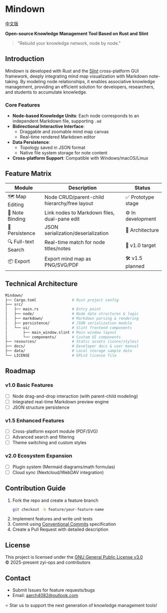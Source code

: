 # Mindown

[中文版](https://github.com/zyi-ops/Mindown/blob/main/README.md)

**Open-source Knowledge Management Tool Based on Rust and Slint**

> "Rebuild your knowledge network, node by node."

## Introduction
Mindown is developed with Rust and the [Slint](https://slint.dev/) cross-platform GUI framework, deeply integrating mind map visualization with Markdown note-taking. By modeling node relationships, it enables associative knowledge management, providing an efficient solution for developers, researchers, and students to accumulate knowledge.

### Core Features
- **Node-based Knowledge Units**: Each node corresponds to an independent Markdown file, supporting `.md`
- **Bidirectional Interactive Interface**:
    - Draggable and zoomable mind map canvas
    - Real-time rendered Markdown editor
- **Data Persistence**:
    - Topology saved in JSON format
    - Native file system storage for note content
- **Cross-platform Support**: Compatible with Windows/macOS/Linux

## Feature Matrix
| Module         | Description                                 | Status             |
| -------------- | ------------------------------------------- | ------------------ |
| 🗺️ Map Editing  | Node CRUD/parent-child hierarchy/free layout| ✅ Prototype stage  |
| 📝 Note Binding | Link nodes to Markdown files, dual-pane edit| ⚙️ In development   |
| 💾 Persistence  | JSON serialization/deserialization          | 🚧 Architecture     |
| 🔍 Full-text Search | Real-time match for node titles/notes   | 📌 v1.0 target      |
| 📦 Export      | Export mind map as PNG/SVG/PDF               | 🛠️ v1.5 planned     |

## Technical Architecture
```bash
Mindown/
├── Cargo.toml                # Rust project config
├── src/
│   ├── main.rs               # Entry point
│   ├── node/                 # Node data structures & logic
│   ├── markdown/             # Markdown parsing & rendering
│   ├── persistence/          # JSON serialization module
│   └── ui/                   # Slint frontend components
│       ├── main_window.slint # Main window layout
│       └── components/       # Custom UI components
├── resources/                # Static assets (icons/styles)
├── docs/                     # Developer docs & user manual
├── data/                     # Local storage sample data
└── LICENSE                   # GPLv3 license file
```

## Roadmap
### v1.0 Basic Features
- [ ] Node drag-and-drop interaction (with parent-child modeling)
- [ ] Integrated real-time Markdown preview engine
- [ ] JSON structure persistence

### v1.5 Enhanced Features
- [ ] Cross-platform export module (PDF/SVG)
- [ ] Advanced search and filtering
- [ ] Theme switching and custom styles

### v2.0 Ecosystem Expansion
- [ ] Plugin system (Mermaid diagrams/math formulas)
- [ ] Cloud sync (Nextcloud/WebDAV integration)

## Contribution Guide
1. Fork the repo and create a feature branch
     ```bash
     git checkout -b feature/your-feature-name
     ```
2. Implement features and write unit tests
3. Commit using [Conventional Commits](https://www.conventionalcommits.org/) specification
4. Create a Pull Request with detailed description

## License
This project is licensed under the [GNU General Public License v3.0](LICENSE)  
© 2025-present zyi-ops and contributors

## Contact
- Submit Issues for feature requests/bugs
- Email: aarch4082@outlook.com

⭐ Star us to support the next generation of knowledge management tools!